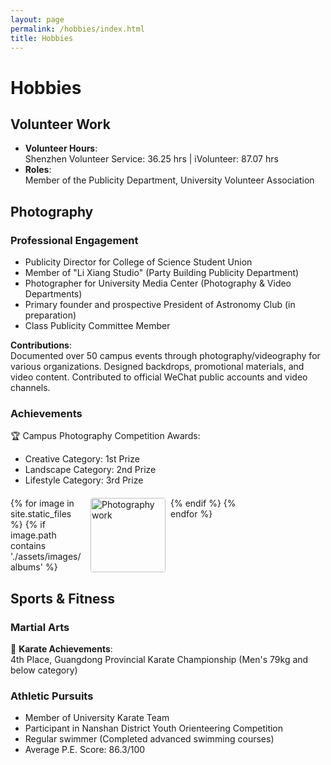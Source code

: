 ```yaml
---
layout: page
permalink: /hobbies/index.html
title: Hobbies
---
```


# Hobbies

## Volunteer Work
- **Volunteer Hours**:  
  Shenzhen Volunteer Service: 36.25 hrs | iVolunteer: 87.07 hrs
- **Roles**:  
  Member of the Publicity Department, University Volunteer Association

## Photography

### Professional Engagement
- Publicity Director for College of Science Student Union
- Member of "Li Xiang Studio" (Party Building Publicity Department)
- Photographer for University Media Center (Photography & Video Departments)
- Primary founder and prospective President of Astronomy Club (in preparation)
- Class Publicity Committee Member

**Contributions**:  
Documented over 50 campus events through photography/videography for various organizations. Designed backdrops, promotional materials, and video content. Contributed to official WeChat public accounts and video channels.

### Achievements
🏆 Campus Photography Competition Awards:  
- Creative Category: 1st Prize  
- Landscape Category: 2nd Prize  
- Lifestyle Category: 3rd Prize

<div class="photo-grid" style="display: grid; grid-template-columns: repeat(auto-fill, minmax(max(15%, 120px), 1fr)); gap: 8px; margin: 20px 0;">
{% for image in site.static_files %}
{% if image.path contains './assets/images/albums' %}
<img src="{{ image.path | relative_url }}" alt="Photography work" style="width: 100%; height: auto; border-radius: 4px;">
{% endif %}
{% endfor %}
</div>

## Sports & Fitness

### Martial Arts
🥋 **Karate Achievements**:  
4th Place, Guangdong Provincial Karate Championship (Men's 79kg and below category)

### Athletic Pursuits
- Member of University Karate Team
- Participant in Nanshan District Youth Orienteering Competition
- Regular swimmer (Completed advanced swimming courses)
- Average P.E. Score: 86.3/100
